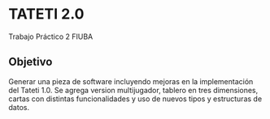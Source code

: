 # TATETI 2.0
Trabajo Práctico 2 FIUBA

## Objetivo
Generar una pieza de software incluyendo mejoras en la implementación del Tateti 1.0.
Se agrega version multijugador, tablero en tres dimensiones, cartas con distintas funcionalidades y uso de nuevos tipos y estructuras de datos.
